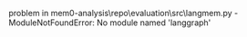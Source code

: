 problem in mem0-analysis\repo\evaluation\src\langmem.py - ModuleNotFoundError: No module named 'langgraph'
